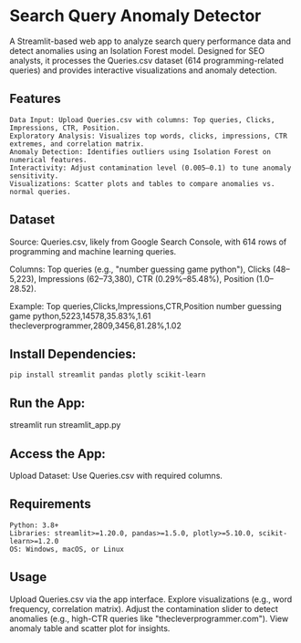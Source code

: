 # Search Query Anomaly Detector
A Streamlit-based web app to analyze search query performance data and detect anomalies using an Isolation Forest model. Designed for SEO analysts, it processes the Queries.csv dataset (614 programming-related queries) and provides interactive visualizations and anomaly detection.

## Features
```
Data Input: Upload Queries.csv with columns: Top queries, Clicks, Impressions, CTR, Position.
Exploratory Analysis: Visualizes top words, clicks, impressions, CTR extremes, and correlation matrix.
Anomaly Detection: Identifies outliers using Isolation Forest on numerical features.
Interactivity: Adjust contamination level (0.005–0.1) to tune anomaly sensitivity.
Visualizations: Scatter plots and tables to compare anomalies vs. normal queries.
```

## Dataset

Source: Queries.csv, likely from Google Search Console, with 614 rows of programming and machine learning queries.

Columns: Top queries (e.g., "number guessing game python"), Clicks (48–5,223), Impressions (62–73,380), CTR (0.29%–85.48%), Position (1.0–28.52).

Example:
Top queries,Clicks,Impressions,CTR,Position
number guessing game python,5223,14578,35.83%,1.61
thecleverprogrammer,2809,3456,81.28%,1.02



## Install Dependencies:
```
pip install streamlit pandas plotly scikit-learn
```

## Run the App:
streamlit run streamlit_app.py


## Access the App: 

Upload Dataset: Use Queries.csv with required columns.


## Requirements
```
Python: 3.8+
Libraries: streamlit>=1.20.0, pandas>=1.5.0, plotly>=5.10.0, scikit-learn>=1.2.0
OS: Windows, macOS, or Linux
```

## Usage

Upload Queries.csv via the app interface.
Explore visualizations (e.g., word frequency, correlation matrix).
Adjust the contamination slider to detect anomalies (e.g., high-CTR queries like "thecleverprogrammer.com").
View anomaly table and scatter plot for insights.

